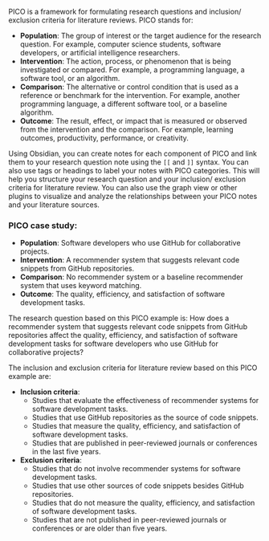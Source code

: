 PICO is a framework for formulating research questions and inclusion/ exclusion criteria for literature reviews. PICO stands for:

- **Population**: The group of interest or the target audience for the research question. For example, computer science students, software developers, or artificial intelligence researchers.
- **Intervention**: The action, process, or phenomenon that is being investigated or compared. For example, a programming language, a software tool, or an algorithm.
- **Comparison**: The alternative or control condition that is used as a reference or benchmark for the intervention. For example, another programming language, a different software tool, or a baseline algorithm.
- **Outcome**: The result, effect, or impact that is measured or observed from the intervention and the comparison. For example, learning outcomes, productivity, performance, or creativity.

Using Obsidian, you can create notes for each component of PICO and link them to your research question note using the `[[` and `]]` syntax. You can also use tags or headings to label your notes with PICO categories. This will help you structure your research question and your inclusion/ exclusion criteria for literature review. You can also use the graph view or other plugins to visualize and analyze the relationships between your PICO notes and your literature sources.

### PICO case study:

- **Population**: Software developers who use GitHub for collaborative projects.
- **Intervention**: A recommender system that suggests relevant code snippets from GitHub repositories.
- **Comparison**: No recommender system or a baseline recommender system that uses keyword matching.
- **Outcome**: The quality, efficiency, and satisfaction of software development tasks.

The research question based on this PICO example is: How does a recommender system that suggests relevant code snippets from GitHub repositories affect the quality, efficiency, and satisfaction of software development tasks for software developers who use GitHub for collaborative projects?

The inclusion and exclusion criteria for literature review based on this PICO example are:

- **Inclusion criteria**:
    - Studies that evaluate the effectiveness of recommender systems for software development tasks.
    - Studies that use GitHub repositories as the source of code snippets.
    - Studies that measure the quality, efficiency, and satisfaction of software development tasks.
    - Studies that are published in peer-reviewed journals or conferences in the last five years.
- **Exclusion criteria**:
    - Studies that do not involve recommender systems for software development tasks.
    - Studies that use other sources of code snippets besides GitHub repositories.
    - Studies that do not measure the quality, efficiency, and satisfaction of software development tasks.
    - Studies that are not published in peer-reviewed journals or conferences or are older than five years.
